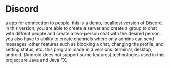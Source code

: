 # Discord
a app for connection to people.
this is a demo, localhost version of Discord.
in this version, you are able to create a server and create a group to chat with diffrent people and create a two-person chat with the desired person.
you also have to ability to create channels where only admins can send messages.
other features such as blocking a chat, changing the profile, and setting status, etc.
this program made in 3 versions: terminal, desktop, android. (Android does not support some features)
technologies used in this project are Java and Java FX.
